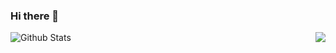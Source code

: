 ### Hi there 👋

<a href="https://github.com/keatmin">
  <img alt="Github Stats" align="left" src="https://github-readme-stats.vercel.app/api/?username=keatmin&layout=compact&theme=nightowl&show_icons=true&include_all_commits=true&count_private=true&custom_title=Github%20Stats"/>
</a>
<a href="https://github.com/keatmin">
  <img align="right" src="https://github-readme-stats.vercel.app/api/top-langs/?username=keatmin&layout=compact&theme=nightowl&hide=jupyter%20notebook" />
</a>

<!--
**keatmin/keatmin** is a ✨ _special_ ✨ repository because its `README.md` (this file) appears on your GitHub profile.

Here are some ideas to get you started:

- 🔭 I’m currently working on ...
- 🌱 I’m currently learning ...
- 👯 I’m looking to collaborate on ...
- 🤔 I’m looking for help with ...
- 💬 Ask me about ...
- 📫 How to reach me: ...
- 😄 Pronouns: ...
- ⚡ Fun fact: ...
-->
